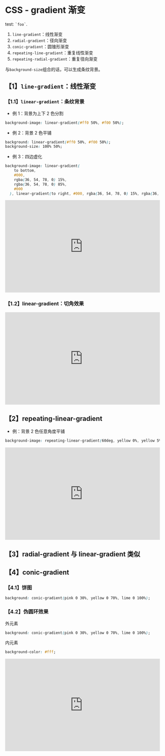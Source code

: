 # CSS - gradient 渐变

test: `` `foo` ``.

1. `line-gradient`：线性渐变
2. `radial-gradient`：径向渐变
3. `conic-gradient`：圆锥形渐变
4. `repeating-line-gradient`：重复线性渐变
5. `repeating-radial-gradient`：重复径向渐变

与`background-size`组合的话，可以生成条纹背景。

## 【1】`line-gradient`：线性渐变

### 【1.1】`linear-gradient`：条纹背景

- 例 1：背景为上下 2 色分割

```css
background-image: linear-gradient(#ff0 50%, #f00 50%);
```

- 例 2：背景 2 色平铺

```css
background: linear-gradient(#ff0 50%, #f00 50%);
background-size: 100% 50%;
```

- 例 3：四边虚化

```css
background-image: linear-gradient(
    to bottom,
    #000,
    rgba(36, 54, 78, 0) 15%,
    rgba(36, 54, 78, 0) 85%,
    #000
  ), linear-gradient(to right, #000, rgba(36, 54, 78, 0) 15%, rgba(36, 54, 78, 0) 85%, #000);
```

<iframe height="300" style="width: 100%;" scrolling="no" title="linear-gradient：条纹背景" src="https://codepen.io/firefly1984982452/embed/WNMaJwg?default-tab=result" frameborder="no" loading="lazy" allowtransparency="true" allowfullscreen="true">
  See the Pen <a href="https://codepen.io/firefly1984982452/pen/WNMaJwg">
  linear-gradient：条纹背景</a> by 彭丹丹 (<a href="https://codepen.io/firefly1984982452">@firefly1984982452</a>)
  on <a href="https://codepen.io">CodePen</a>.
</iframe>

### 【1.2】linear-gradient：切角效果

<iframe height="300" style="width: 100%;" scrolling="no" title="linear-gradient：切角效果" src="https://codepen.io/firefly1984982452/embed/qBxJYPq?default-tab=css%2Cresult" frameborder="no" loading="lazy" allowtransparency="true" allowfullscreen="true">
  See the Pen <a href="https://codepen.io/firefly1984982452/pen/qBxJYPq">
  linear-gradient：切角效果</a> by 彭丹丹 (<a href="https://codepen.io/firefly1984982452">@firefly1984982452</a>)
  on <a href="https://codepen.io">CodePen</a>.
</iframe>

## 【2】repeating-linear-gradient

- 例：背景 2 色任意角度平铺

```css
background-image: repeating-linear-gradient(60deg, yellow 0%, yellow 5%, green 0%, green 10%);
```

<iframe height="300" style="width: 100%;" scrolling="no" title="repeating-linear-gradient" src="https://codepen.io/firefly1984982452/embed/YzeJLYr?default-tab=css%2Cresult" frameborder="no" loading="lazy" allowtransparency="true" allowfullscreen="true">
  See the Pen <a href="https://codepen.io/firefly1984982452/pen/YzeJLYr">
  repeating-linear-gradient</a> by 彭丹丹 (<a href="https://codepen.io/firefly1984982452">@firefly1984982452</a>)
  on <a href="https://codepen.io">CodePen</a>.
</iframe>

## 【3】radial-gradient 与 linear-gradient 类似

## 【4】conic-gradient

### 【4.1】饼图

```css
background: conic-gradient(pink 0 30%, yellow 0 70%, lime 0 100%);
```

### 【4.2】伪圆环效果

外元素

```css
background: conic-gradient(pink 0 30%, yellow 0 70%, lime 0 100%);
```

内元素

```css
background-color: #fff;
```

<iframe height="300" style="width: 100%;" scrolling="no" title="conic-gradient" src="https://codepen.io/firefly1984982452/embed/KKQGRRj?default-tab=css%2Cresult" frameborder="no" loading="lazy" allowtransparency="true" allowfullscreen="true">
  See the Pen <a href="https://codepen.io/firefly1984982452/pen/KKQGRRj">
  conic-gradient</a> by 彭丹丹 (<a href="https://codepen.io/firefly1984982452">@firefly1984982452</a>)
  on <a href="https://codepen.io">CodePen</a>.
</iframe>
